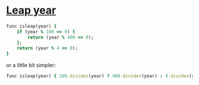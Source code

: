 [1]: http://rosettacode.org/wiki/Leap_year

# [Leap year][1]

```ruby
func isleap(year) {
    if (year % 100 == 0) {
        return (year % 400 == 0);
    };
    return (year % 4 == 0);
}
```


or a little bit simpler:

```ruby
func isleap(year) { 100.divides(year) ? 400.divides(year) : 4.divides(year) };
```
